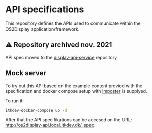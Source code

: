 # API specifications

This repository defines the APIs used to communicate within the OS2Display application/framework.

## :warning: Repository archived nov. 2021

API spec moved to the [display-api-service](https://github.com/os2display/display-api-service/blob/95ddb5213afd45a950608396c6366fd5b0234bca/public/api-spec-v1.yaml) repository

## Mock server
To try out this API based on the example content provied with the specification and docker compose setup with [Imposter](http://outofcoffee.viewdocs.io/imposter) is supplyed.

To run it:
```sh
itkdev-docker-compose up -d
```

After that the API specifikations can be accesed on the URL: http://os2display-api.local.itkdev.dk/_spec.
